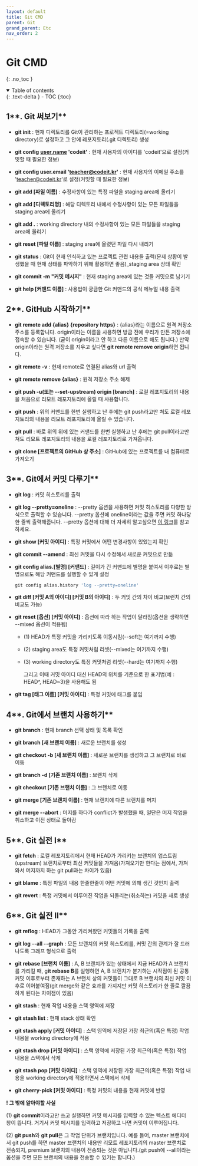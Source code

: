 ```yaml
---
layout: default
title: Git CMD
parent: Git
grand_parent: Etc
nav_order: 2
---
```


# Git CMD

{: .no_toc }


<details open markdown="block">
  <summary>
    Table of contents
  </summary>
  {: .text-delta }
- TOC
{:toc}
</details>
<!------------------------------------ STEP ------------------------------------>

## 1**. Git 써보기**

- **git init** : 현재 디렉토리를 Git이 관리하는 프로젝트 디렉토리(=working directory)로 설정하고 그 안에 레포지토리(.git 디렉토리) 생성

- **git config** **[user.name](http://user.name) 'codeit'** : 현재 사용자의 아이디를 'codeit'으로 설정(커밋할 때 필요한 정보)

- **git config user.email 'teacher@codeit.kr'** : 현재 사용자의 이메일 주소를 'teacher@codeit.kr'로 설정(커밋할 때 필요한 정보)

- **git add [파일 이름]** : 수정사항이 있는 특정 파일을 staging area에 올리기

- **git add [디렉토리명]** : 해당 디렉토리 내에서 수정사항이 있는 모든 파일들을 staging area에 올리기

- **git add .** : working directory 내의 수정사항이 있는 모든 파일들을 staging area에 올리기

- **git reset [파일 이름]** : staging area에 올렸던 파일 다시 내리기

- **git status** : Git이 현재 인식하고 있는 프로젝트 관련 내용들 출력(문제 상황이 발생했을 때 현재 상태를 파악하기 위해 활용하면 좋음)_staging area 상태 확인

- **git commit -m "커밋 메시지"** : 현재 staging area에 있는 것들 커밋으로 남기기

- **git help [커맨드 이름]** : 사용법이 궁금한 Git 커맨드의 공식 메뉴얼 내용 출력

  

## 2**. GitHub 시작하기**

- **git remote add {alias} {repository https}** : {alias}라는 이름으로 원격 저장소 주소를 등록합니다. origin이라는 이름을 사용하면 방금 전에 우리가 만든 저장소에 접속할 수 있습니다. (굳이 origin이라고 안 하고 다른 이름으로 해도 됩니다.) 만약 origin이라는 원격 저장소를 지우고 싶다면 **git remote remove origin**하면 됩니다.

- **git remote -v** : 현재 remote로 연결된 alias와 url 출력

- **git remote remove {alias}** : 원격 저장소 주소 해제

- **git push -u(또는 --set-upstream) origin [branch]** : 로컬 레포지토리의 내용을 처음으로 리모트 레포지토리에 올릴 때 사용합니다.

- **git push** : 위의 커맨드를 한번 실행하고 난 후에는 git push라고만 쳐도 로컬 레포지토리의 내용을 리모트 레포지토리에 올릴 수 있습니다.

- **git pull** : 바로 위의 위에 있는 커맨드를 한번 실행하고 난 후에는 git pull이라고만 쳐도 리모트 레포지토리의 내용을 로컬 레포지토리로 가져옵니다.

- **git clone [프로젝트의 GitHub 상 주소]** : GitHub에 있는 프로젝트를 내 컴퓨터로 가져오기

  

## 3**. Git에서 커밋 다루기**

- **git log** : 커밋 히스토리를 출력

- **git log --pretty=oneline** : --pretty 옵션을 사용하면 커밋 히스토리를 다양한 방식으로 출력할 수 있습니다. --pretty 옵션에 oneline이라는 값을 주면 커밋 하나당 한 줄씩 출력해줍니다. --pretty 옵션에 대해 더 자세히 알고싶으면 [이 링크](https://git-scm.com/docs/pretty-formats)를 참고하세요.

- **git show [커밋 아이디]** : 특정 커밋에서 어떤 변경사항이 있었는지 확인

- **git commit --amend** : 최신 커밋을 다시 수정해서 새로운 커밋으로 만듦

- **git config alias.[별명] [커맨드]** : 길이가 긴 커맨드에 별명을 붙여서 이후로는 별명으로도 해당 커맨드를 실행할 수 있게 설정

  ```python
  git config alias.history 'log --pretty=oneline'
  ```

- **git diff [커밋 A의 아이디] [커밋 B의 아이디]** : 두 커밋 간의 차이 비교(브런치 간의 비교도 가능)

- **git reset [옵션] [커밋 아이디]** : 옵션에 따라 하는 작업이 달라짐(옵션을 생략하면 --mixed 옵션이 적용됨)

  - (1) HEAD가 특정 커밋을 가리키도록 이동시킴(--soft는 여기까지 수행)

  - (2) staging area도 특정 커밋처럼 리셋(--mixed는 여기까지 수행)

  - (3) working directory도 특정 커밋처럼 리셋(--hard는 여기까지 수행)

    그리고 이때 커밋 아이디 대신 HEAD의 위치를 기준으로 한 표기법(예 : HEAD^, HEAD~3)을 사용해도 됨

- **git tag [태그 이름] [커밋 아이디]** : 특정 커밋에 태그를 붙임

  

## 4**. Git에서 브랜치 사용하기**

- **git branch** : 현재 branch 선택 상태 및 목록 확인

- **git branch [새 브랜치 이름]** : 새로운 브랜치를 생성

- **git checkout -b [새 브랜치 이름]** : 새로운 브랜치를 생성하고 그 브랜치로 바로 이동

- **git branch -d [기존 브랜치 이름]** : 브랜치 삭제

- **git checkout [기존 브랜치 이름]** : 그 브랜치로 이동

- **git merge [기존 브랜치 이름]** : 현재 브랜치에 다른 브랜치를 머지

- **git merge --abort** : 머지를 하다가 conflict가 발생했을 때, 일단은 머지 작업을 취소하고 이전 상태로 돌아감

  

## 5**. Git 실전 I**

- **git fetch** : 로컬 레포지토리에서 현재 HEAD가 가리키는 브랜치의 업스트림(upstream) 브랜치로부터 최신 커밋들을 가져옴(가져오기만 한다는 점에서, 가져와서 머지까지 하는 git pull과는 차이가 있음)

- **git blame** : 특정 파일의 내용 한줄한줄이 어떤 커밋에 의해 생긴 것인지 출력

- **git revert** : 특정 커밋에서 이루어진 작업을 되돌리는(취소하는) 커밋을 새로 생성

  

## 6**. Git 실전 Ⅱ**

- **git reflog** : HEAD가 그동안 가리켜왔던 커밋들의 기록을 출력

- **git log --all --graph** : 모든 브랜치의 커밋 히스토리를, 커밋 간의 관계가 잘 드러나도록 그래프 형식으로 출력

- **git rebase [브랜치 이름]** : A, B 브랜치가 있는 상태에서 지금 HEAD가 A 브랜치를 가리킬 때, g**it rebase B**를 실행하면 A, B 브랜치가 분기하는 시작점이 된 공통 커밋 이후로부터 존재하는 A 브랜치 상의 커밋들이 그대로 B 브랜치의 최신 커밋 이후로 이어붙여짐(git merge와 같은 효과를 가지지만 커밋 히스토리가 한 줄로 깔끔하게 된다는 차이점이 있음)

- **git stash** : 현재 작업 내용을 스택 영역에 저장

- **git stash list** : 현재 stack 상태 확인

- **git stash apply [커밋 아이디]** : 스택 영역에 저장된 가장 최근의(혹은 특정) 작업 내용을 working directory에 적용

- **git stash drop [커밋 아이디]** : 스택 영역에 저장된 가장 최근의(혹은 특정) 작업 내용을 스택에서 삭제

- **git stash pop [커밋 아이디]** : 스택 영역에 저장된 가장 최근의(혹은 특정) 작업 내용을 working directory에 적용하면서 스택에서 삭제

- **git cherry-pick [커밋 아이디]** : 특정 커밋의 내용을 현재 커밋에 반영

  

**! 그 밖에 알아야할 사실**

(1) **git commit**이라고만 쓰고 실행하면 커밋 메시지를 입력할 수 있는 텍스트 에디터 창이 뜹니다. 거기서 커밋 메시지를 입력하고 저장하고 나면 커밋이 이루어집니다.

(2) **git push**와 **git pull**은 그 작업 단위가 브랜치입니다. 예를 들어, master 브랜치에서 git push를 하면 master 브랜치의 내용만 리모트 레포지토리의 master 브랜치로 전송되지, premium 브랜치의 내용이 전송되는 것은 아닙니다.(git push에 --all이라는 옵션을 주면 모든 브랜치의 내용을 전송할 수 있기는 합니다.)

